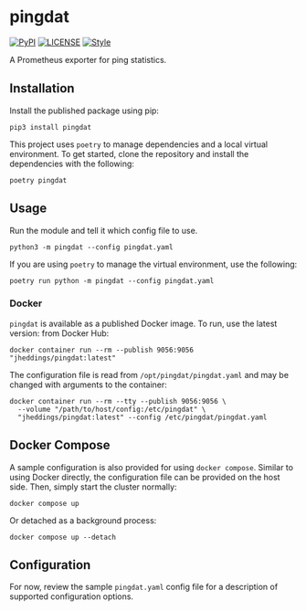 # pingdat #

[![PyPI](https://img.shields.io/pypi/v/pingdat.svg)](https://pypi.org/project/pingdat)
[![LICENSE](https://img.shields.io/github/license/jheddings/pingdat)](LICENSE)
[![Style](https://img.shields.io/badge/style-black-black)](https://github.com/ambv/black)

A Prometheus exporter for ping statistics.

## Installation ##

Install the published package using pip:

```shell
pip3 install pingdat
```

This project uses `poetry` to manage dependencies and a local virtual environment.  To
get started, clone the repository and install the dependencies with the following:

```shell
poetry pingdat
```

## Usage ##

Run the module and tell it which config file to use.

```shell
python3 -m pingdat --config pingdat.yaml
```

If you are using `poetry` to manage the virtual environment, use the following:

```shell
poetry run python -m pingdat --config pingdat.yaml
```

### Docker ###

`pingdat` is available as a published Docker image.  To run, use the latest version:
from Docker Hub:

```shell
docker container run --rm --publish 9056:9056 "jheddings/pingdat:latest"
```

The configuration file is read from `/opt/pingdat/pingdat.yaml` and may be changed
with arguments to the container:

```shell
docker container run --rm --tty --publish 9056:9056 \
  --volume "/path/to/host/config:/etc/pingdat" \
  "jheddings/pingdat:latest" --config /etc/pingdat/pingdat.yaml
```

## Docker Compose ##

A sample configuration is also provided for using `docker compose`.  Similar to using
Docker directly, the configuration file can be provided on the host side.  Then,
simply start the cluster normally:

```shell
docker compose up
```

Or detached as a background process:

```shell
docker compose up --detach
```

## Configuration ##

For now, review the sample `pingdat.yaml` config file for a description of supported
configuration options.
